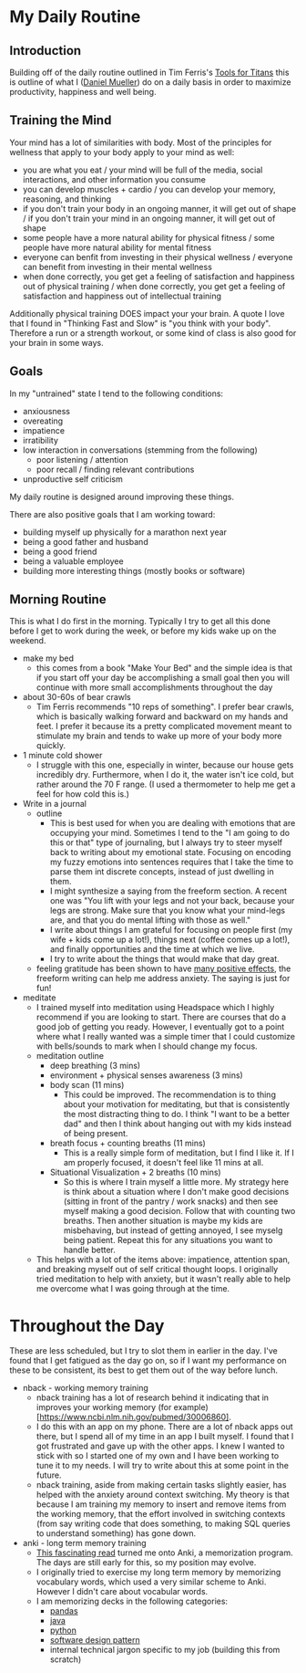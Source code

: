 # My Daily Routine

## Introduction

Building off of the daily routine outlined in Tim Ferris's [Tools for Titans](https://www.amazon.com/Tools-Titans-Billionaires-World-Class-Performers/dp/1328683788/) this is outline of what I ([Daniel Mueller](https://twitter.com/dmueller39)) do on a daily basis in order to maximize productivity, happiness and well being.

## Training the Mind

Your mind has a lot of similarities with body. Most of the principles for wellness that apply to your body apply to your mind as well:
- you are what you eat / your mind will be full of the media, social interactions, and other information you consume
- you can develop muscles + cardio / you can develop your memory, reasoning, and thinking
- if you don't train your body in an ongoing manner, it will get out of shape / if you don't train your mind in an ongoing manner, it will get out of shape
- some people have a more natural ability for physical fitness / some people have more natural ability for mental fitness
- everyone can benfit from investing in their physical wellness / everyone can benefit from investing in their mental wellness
- when done correctly, you get get a feeling of satisfaction and happiness out of physical training / when done correctly, you get get a feeling of satisfaction and happiness out of intellectual training

Additionally physical training DOES impact your your brain. A quote I love that I found in "Thinking Fast and Slow" is "you think with your body". Therefore a run or a strength workout, or some kind of class is also good for your brain in some ways.

## Goals

In my "untrained" state I tend to the following conditions:
- anxiousness
- overeating
- impatience
- irratibility
- low interaction in conversations (stemming from the following)
  - poor listening / attention
  - poor recall / finding relevant contributions
- unproductive self criticism

My daily routine is designed around improving these things.

There are also positive goals that I am working toward:
- building myself up physically for a marathon next year
- being a good father and husband
- being a good friend
- being a valuable employee
- building more interesting things (mostly books or software)

## Morning Routine 

This is what I do first in the morning. Typically I try to get all this done before I get to work during the week, or before my kids wake up on the weekend.

- make my bed
  - this comes from a book "Make Your Bed" and the simple idea is that if you start off your day be accomplishing a small goal then you will continue with more small accomplishments throughout the day
- about 30-60s of bear crawls
  - Tim Ferris recommends "10 reps of something". I prefer bear crawls, which is basically walking forward and backward on my hands and feet. I prefer it because its a pretty complicated movement meant to stimulate my brain and tends to wake up more of your body more quickly.
- 1 minute cold shower
  - I struggle with this one, especially in winter, because our house gets incredibly dry. Furthermore, when I do it, the water isn't ice cold, but rather around the 70 F range. (I used a thermometer to help me get a feel for how cold this is.)
- Write in a journal
  - outline
    - This is best used for when you are dealing with emotions that are occupying your mind. Sometimes I tend to the "I am going to do this or that" type of journaling, but I always try to steer myself back to writing about my emotional state. Focusing on encoding my fuzzy emotions into sentences requires that I take the time to parse them int discrete concepts, instead of just dwelling in them.
    - I might synthesize a saying from the freeform section. A recent one was "You lift with your legs and not your back, because your legs are strong. Make sure that you know what your mind-legs are, and that you do mental lifting with those as well."
    - I write about things I am grateful for focusing on people first (my wife + kids come up a lot!),  things next (coffee comes up a lot!), and finally opportunities and the time at which we live.
    - I try to write about the things that would make that day great.
  - feeling gratitude has been shown to have [many positive effects](https://www.youtube.com/watch?v=WPPPFqsECz0&t=324s), the freeform writing can help me address anxiety. The saying is just for fun!
- meditate
  - I trained myself into meditation using Headspace which I highly recommend if you are looking to start. There are courses that do a good job of getting you ready. However, I eventually got to a point where what I really wanted was a simple timer that I could customize with bells/sounds to mark when I should change my focus.
  - meditation outline
    - deep breathing (3 mins)
    - environment + physical senses awareness (3 mins)
    - body scan (11 mins)
      - This could be improved. The recommendation is to thing about your motivation for meditating, but that is consistently the most distracting thing to do. I think "I want to be a better dad" and then I think about hanging out with my kids instead of being present.
    - breath focus + counting breaths (11 mins)
      - This is a really simple form of meditation, but I find I like it. If I am properly focused, it doesn't feel like 11 mins at all.
    - Situational Visualization + 2 breaths (10 mins)
      - So this is where I train myself a little more. My strategy here is think about a situation where I don't make good decisions (sitting in front of the pantry / work snacks) and then see myself making a good decision. Follow that with counting two breaths. Then another situation is maybe my kids are misbehaving, but instead of getting annoyed, I see myselg being patient. Repeat this for any situations you want to handle better.
  - This helps with a lot of the items above: impatience, attention span, and breaking myself out of self critical thought loops. I originally tried meditation to help with anxiety, but it wasn't really able to help me overcome what I was going through at the time.
  
# Throughout the Day

These are less scheduled, but I try to slot them in earlier in the day. I've found that I get fatigued as the day go on, so if I want my performance on these to be consistent, its best to get them out of the way before lunch.

- nback - working memory training
  - nback training has a lot of research behind it indicating that in improves your working memory (for example)[https://www.ncbi.nlm.nih.gov/pubmed/30006860]. 
  - I do this with an app on my phone. There are a lot of nback apps out there, but I spend all of my time in an app I built myself. I found that I got frustrated and gave up with the other apps. I knew I wanted to stick with so I started one of my own and I have been working to tune it to my needs. I will try to write about this at some point in the future.
  - nback training, aside from making certain tasks slightly easier, has helped with the anxiety around context switching. My theory is that because I am training my memory to insert and remove items from the working memory, that the effort involved in switching contexts (from say writing code that does something, to making SQL queries to understand something) has gone down.
- anki - long term memory training
  - [This fascinating read](https://numinous.productions/ttft/) turned me onto Anki, a memorization program. The days are still early for this, so my position may evolve.
  - I originally tried to exercise my long term memory by memorizing vocabulary words, which used a very similar scheme to Anki. However I didn't care about vocabular words.
  - I am memorizing decks in the following categories:
    - [pandas](https://ankiweb.net/shared/info/1409968244)
    - [java](https://ankiweb.net/shared/info/853812480)
    - [python](https://ankiweb.net/shared/info/51975584)
    - [software design pattern](https://ankiweb.net/shared/info/701549605)
    - internal technical jargon specific to my job (building this from scratch)
